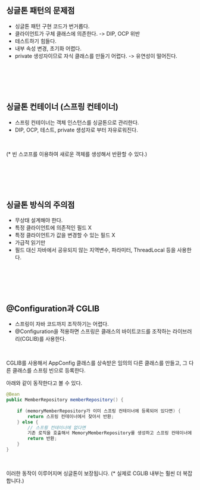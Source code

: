 



## 싱글톤 패턴의 문제점

- 싱글톤 패턴 구현 코드가 번거롭다.
- 클라이언트가 구체 클래스에 의존한다. -> DIP, OCP 위반
- 테스트하기 힘들다.
- 내부 속성 변경, 초기화 어렵다.
- private 생성자이므로 자식 클래스를 만들기 어렵다. -> 유연성이 떨어진다.

<br>
<br>
<br>
<br>

## 싱글톤 컨테이너 (스프링 컨테이너)

- 스프링 컨테이너는 객체 인스턴스를 싱글톤으로 관리한다.
- DIP, OCP, 테스트, private 생성자로 부터 자유로워진다.

<br>

(* 빈 스코프를 이용하여 새로운 객체를 생성해서 반환할 수 있다.)

<br>
<br>
<br>
<br>

## 싱글톤 방식의 주의점

- 무상태 설계해야 한다.
- 특정 클라이언트에 의존적인 필드 X
- 특정 클라이언트가 값을 변경할 수 있는 필드 X
- 가급적 읽기만
- 필드 대신 자바에서 공유되지 않는 지역변수, 파라미터, ThreadLocal 등을 사용한다.

<br>
<br>
<br>
<br>

## @Configuration과 CGLIB

- 스프링이 자바 코드까지 조작하기는 어렵다.
- @Configuration을 적용하면 스프링은 클래스의 바이트코드를 조작하는 라이브러리(CGLIB)를 사용한다.

<br>

CGLIB를 사용해서 AppConfig 클래스를 상속받은 임의의 다른 클래스를 만들고, 그 다른 클래스를 스프링 빈으로 등록한다.

아래와 같이 동작한다고 볼 수 있다.

```java
@Bean
public MemberRepository memberRepository() {
    
    if (memoryMemberRepository가 이미 스프링 컨테이너에 등록되어 있다면) {
        return 스프링 컨테이너에서 찾아서 반환;    
    } else {
        // 스프릥 컨테이너에 없다면
        기존 로직을 호출해서 MemoryMemberRepository를 생성하고 스프링 컨테이너에 등록
        return 반환;
    }
}
```

<br>

이러한 동작이 이루어지며 싱글톤이 보장됩니다.
(* 실제로 CGLIB 내부는 훨씬 더 복잡합니다.)
